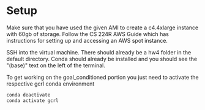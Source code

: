 
# Setup
Make sure that you have used the given AMI to create a c4.4xlarge instance with 60gb of storage. Follow the CS 224R AWS Guide which has instructions for setting up and accessing an AWS spot instance.

SSH into the virtual machine. There should already be a hw4 folder in the default directory. Conda should already be installed and you should see the "(base)" text on the left of the terminal.

To get working on the goal_conditioned portion you just need to activate the respective gcrl conda environment
```bash
conda deactivate
conda activate gcrl
```